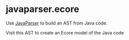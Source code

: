 # javaparser.ecore

Use [JavaParser](https://javaparser.org) to build an AST from Java code.

Visit this AST to create an Ecore model of the Java code

